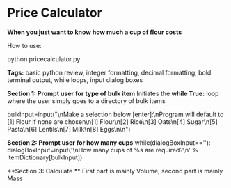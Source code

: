 # Price Calculator

**When you just want to know how much a cup of flour costs**

How to use:

python pricecalculator.py

**Tags:** basic python review, integer formatting, decimal formatting, bold terminal output, while loops, input dialog boxes

**Section 1: Prompt user for type of bulk item**
Initiates the **while True:** loop where the user simply goes to a directory of bulk items

bulkInput=input("\nMake a selection below [enter]:\nProgram will default to [1] Flour if none are chosen\n[1] Flour\n[2] Rice\n[3] Oats\n[4] Sugar\n[5] Pasta\n[6] Lentils\n[7] Milk\n[8] Eggs\n\n")


**Section 2: Prompt user for how many cups**
while(dialogBoxInput==''):
dialogBoxInput=input('\nHow many cups of %s are required?\n' % itemDictionary[bulkInput])


**Section 3: Calculate **
First part is mainly Volume, second part is mainly Mass



